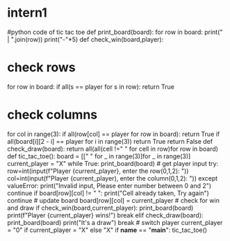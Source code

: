 # intern1
#python code of tic tac toe
def print_board(board):
    for row in board:
        print(" | ".join(row))
        print("-"*5)
def check_win(board,player):
   # check rows
   for row in board:
       if all(s == player for s in row):
           return True
  # check columns
  for col in range(3):
     if all(row[col] == player for row in board):
         return True
     if all(board[i][2 - i] == player for i in range(3))
         return True
     return False
def check_draw(board):
    return all(all(cell !=" " for cell in row)for row in board)
def tic_tac_toe():
    board = [[" " for _ in range(3)]for _ in range(3)]
    current_player = "X"
    while True:
       print_board(board)
       # get player input
       try:
           row=int(input(f"Player {current_player}, enter the row(0,1,2): "))
           col=int(input(f"Player {current_player), enter the column(0,1,2): "))
       except valueError:
           print("Invalid input, Please enter number between 0 and 2")
           continue
       if board[row][col] != " ":
          print("Cell already taken, Try again")
          continue
       # update board
       board[row][col] = current_player
       # check for win and draw
       if check_win(board,current_player):
          print_board(board)
          print(f"Player {current_player} wins!")
          break
       elif check_draw(board):
          print_board(board)
          print("It's a draw")
          break
      # switch player
      current_player = "0" if current_player = "X" else "X"
if __name__ == "__main__":
    tic_tac_toe()
